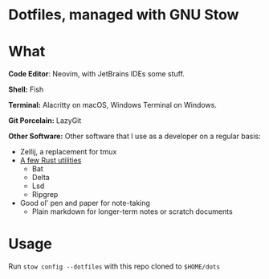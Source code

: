 # Dotfiles, managed with GNU Stow 

# What
**Code Editor**: Neovim, with JetBrains IDEs some stuff.
 
**Shell:** Fish

**Terminal:** Alacritty on macOS, Windows Terminal on Windows.

**Git Porcelain:** LazyGit

**Other Software:**
Other software that I use as a developer on a regular basis:
- Zellij, a replacement for tmux
- [A few Rust utilities](https://gist.github.com/sts10/daadbc2f403bdffad1b6d33aff016c0a)
    - Bat
    - Delta
    - Lsd
    - Ripgrep
- Good ol' pen and paper for note-taking
    - Plain markdown for longer-term notes or scratch documents

# Usage
Run `stow config --dotfiles` with this repo cloned to `$HOME/dots`

